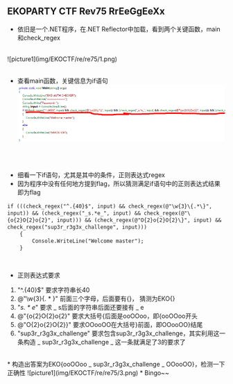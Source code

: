 ## EKOPARTY CTF Rev75 RrEeGgEeXx


* 依旧是一个.NET程序，在.NET Reflector中加载，看到两个关键函数，main和check_regex
<br>
![picture1](img/EKOCTF/re/re75/1.png)
<br>
<br>

* 查看main函数，关键信息为if语句
![picture1](img/EKOCTF/re/re75/2.png)
<br>
<br>

* 细看一下if语句，尤其是其中的条件，正则表达式regex
* 因为程序中没有任何地方提到flag，所以猜测满足if语句中的正则表达式结果即为flag<br>

```
if (((check_regex("^.{40}$", input) && check_regex(@"\w{3}\{.*\}", input)) && (check_regex("_s.*e_", input) && check_regex(@"\{o{2}O{2}o{2}", input))) && (check_regex(@"O{2}o{2}O{2}\}", input) && check_regex("sup3r_r3g3x_challenge", input)))
    {
        Console.WriteLine("Welcome master");
    }
```
<br>

* 正则表达式要求
1. "^.{40}$" 要求字符串长40
2. @"\w{3}\{. * \}" 前面三个字母，后面要有{}， 猜测为EKO{}
3. "_s. * e_"  要求 \_ s后面的字符串后面还要接有 \_ e
4. @"\{o{2}O{2}o{2}" 要求大括号{后面是ooOOoo，即{ooOOoo开头
5. @"O{2}o{2}O{2}\}" 要求OOooOO在大括号}前面，即OOooOO}结尾
6. "sup3r_r3g3x_challenge" 要求包含sup3r_r3g3x_challenge，其实利用这一条构造 _ sup3r_r3g3x_challenge _ 这一条就满足了3的要求了
<br>
* 构造出答案为EKO{ooOOoo _ sup3r_r3g3x_challenge _ OOooOO}，检测一下正确性
![picture1](img/EKOCTF/re/re75/3.png)
* Bingo~~
